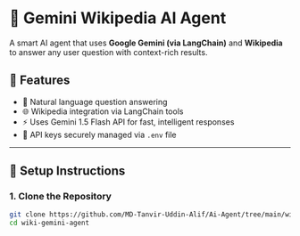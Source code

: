 # 🧠 Gemini Wikipedia AI Agent

A smart AI agent that uses **Google Gemini (via LangChain)** and **Wikipedia** to answer any user question with context-rich results.

## 📌 Features

- 🔎 Natural language question answering
- 🌐 Wikipedia integration via LangChain tools
- ⚡ Uses Gemini 1.5 Flash API for fast, intelligent responses
- 🔐 API keys securely managed via `.env` file

---

## 🚀 Setup Instructions

### 1. Clone the Repository

```bash
git clone https://github.com/MD-Tanvir-Uddin-Alif/Ai-Agent/tree/main/wiki-gemini-agent
cd wiki-gemini-agent
